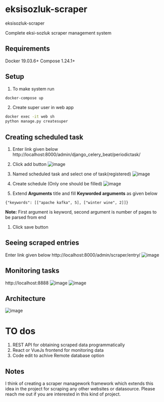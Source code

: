 # eksisozluk-scraper
eksisozluk-scraper

Complete eksi-sozluk scraper management system

## Requirements
Docker 19.03.6+
Compose 1.24.1+

## Setup
1. To make system run
```sh
docker-compose up
```
2. Create super user in web app
```sh
docker exec -it web sh
python manage.py createsuper
```

## Creating scheduled task
1. Enter link given below
http://localhost:8000/admin/django_celery_beat/periodictask/

2. Click add button
![image](https://user-images.githubusercontent.com/38005987/125173177-a69ccc00-e1c6-11eb-877c-da15929f4d72.png)

3. Named scheduled task and select one of task(registered)
![image](https://user-images.githubusercontent.com/38005987/125173344-802b6080-e1c7-11eb-8974-176512f99bfc.png)
4. Create schedule (Only one should be filled)
![image](https://user-images.githubusercontent.com/38005987/125173208-ccc26c00-e1c6-11eb-96d3-980d6c2ab828.png)
5. Extend **Arguments** title and fill **Keyworded arguments** as given below
```
{"keywords": [["apache kafka", 5], ["winter wine", 2]]}
```
**Note:** First argument is keyword, second argument is number of pages to be parsed from end

1. Click save button

## Seeing scraped entries
Enter link given below
http://localhost:8000/admin/scraper/entry/
![image](https://user-images.githubusercontent.com/38005987/125173382-ba94fd80-e1c7-11eb-8612-626ea3622135.png)

## Monitoring tasks
http://localhost:8888
![image](https://user-images.githubusercontent.com/38005987/125173390-caacdd00-e1c7-11eb-86fe-971d9c2f1a69.png)
![image](https://user-images.githubusercontent.com/38005987/125173396-d6989f00-e1c7-11eb-9c37-6207b5d5a945.png)

## Architecture
![image](https://user-images.githubusercontent.com/38005987/125174403-f4690280-e1cd-11eb-9e0d-6c17d86403f5.png)

# TO dos
1. REST API for obtaining scraped data programmatically
2. React or VueJs frontend for monitoring data
3. Code edit to achive Remote database option

## Notes
I think of creating a scraper managework framework which extends this idea in the project for scraping any other websites or datasource. Please reach me out if you are interested in this kind of project.
